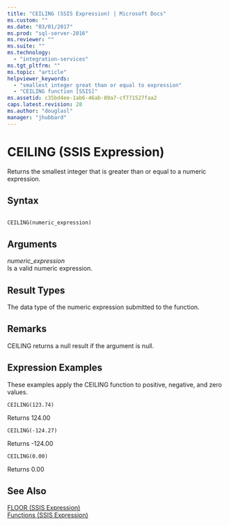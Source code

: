 ```yaml
---
title: "CEILING (SSIS Expression) | Microsoft Docs"
ms.custom: ""
ms.date: "03/01/2017"
ms.prod: "sql-server-2016"
ms.reviewer: ""
ms.suite: ""
ms.technology: 
  - "integration-services"
ms.tgt_pltfrm: ""
ms.topic: "article"
helpviewer_keywords: 
  - "smallest integer great than or equal to expression"
  - "CEILING function [SSIS]"
ms.assetid: c35bd4ee-1ab6-46ab-89a7-cf771527faa2
caps.latest.revision: 28
ms.author: "douglasl"
manager: "jhubbard"
---
```

# CEILING (SSIS Expression)
  Returns the smallest integer that is greater than or equal to a numeric expression.  
  
## Syntax  
  
```  
  
CEILING(numeric_expression)  
```  
  
## Arguments  
 *numeric_expression*  
 Is a valid numeric expression.  
  
## Result Types  
 The data type of the numeric expression submitted to the function.  
  
## Remarks  
 CEILING returns a null result if the argument is null.  
  
## Expression Examples  
 These examples apply the CEILING function to positive, negative, and zero values.  
  
```  
CEILING(123.74)  
```  
  
 Returns 124.00  
  
```  
CEILING(-124.27)  
```  
  
 Returns -124.00  
  
```  
CEILING(0.00)  
```  
  
 Returns 0.00  
  
## See Also  
 [FLOOR &#40;SSIS Expression&#41;](../../integration-services/expressions/floor-ssis-expression.md)   
 [Functions &#40;SSIS Expression&#41;](../../integration-services/expressions/functions-ssis-expression.md)  
  
  